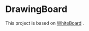 DrawingBoard
============

This project is based on [WhiteBoard](https://github.com/guanpy/WhiteBoard) .
